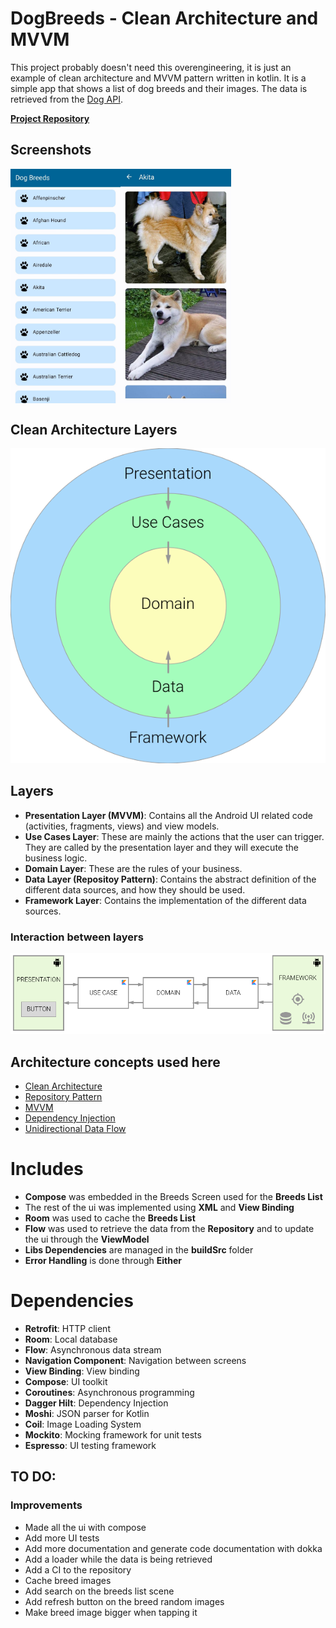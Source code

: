# DogBreeds - Clean Architecture and MVVM
This project probably doesn't need this overengineering, it is just an example of clean architecture and MVVM pattern written in kotlin. It is a simple app that shows a list of dog breeds and their images. The data is retrieved from the [Dog API](https://dog.ceo/dog-api/).

[**Project Repository**](https://github.com/alvaronunezhermida/dogbreeds)

## Screenshots

<div style="display: flex;">
    <img src="README_FILES/breeds-screen.jpg" alt="Breeds Screen" style="width: 35%; height: auto;">
    <img src="README_FILES/breed-images-screen.jpg" alt="Breed Images Screen" style="width: 35%; height: auto;">
</div>

## Clean Architecture Layers

![Alt text](README_FILES/clean-architecture-own-layers.png?raw=true "Clean Architecture Layers")

## Layers
* **Presentation Layer (MVVM)**: Contains all the Android UI related code (activities, fragments, views) and view models.
* **Use Cases Layer**: These are mainly the actions that the user can trigger. They are called by the presentation layer and they will execute the business logic.
* **Domain Layer**: These are the rules of your business.
* **Data Layer (Repositoy Pattern)**: Contains the abstract definition of the different data sources, and how they should be used.
* **Framework Layer**: Contains the implementation of the different data sources.

### Interaction between layers
![Alt text](README_FILES/clean-architecture-interaction.png?raw=true "Layer interaction")

## Architecture concepts used here
* [Clean Architecture](https://blog.cleancoder.com/uncle-bob/2012/08/13/the-clean-architecture.html)
* [Repository Pattern](https://developer.android.com/codelabs/basic-android-kotlin-training-repository-pattern#3)
* [MVVM](https://medium.com/@ami0275/mvvm-clean-architecture-pattern-in-android-with-use-cases-eff7edc2ef76)
* [Dependency Injection](https://developer.android.com/training/dependency-injection)
* [Unidirectional Data Flow](https://developer.android.com/jetpack/compose/architecture#:~:text=A%20unidirectional%20data%20flow%20(UDF,that%20store%20and%20change%20state))

# Includes
* **Compose** was embedded in the Breeds Screen used for the **Breeds List**
* The rest of the ui was implemented using **XML** and **View Binding**
* **Room** was used to cache the **Breeds List**
* **Flow** was used to retrieve the data from the **Repository** and to update the ui through the **ViewModel**
* **Libs Dependencies** are managed in the **buildSrc** folder
* **Error Handling** is done through **Either**

# Dependencies
* **Retrofit**: HTTP client
* **Room**: Local database
* **Flow**: Asynchronous data stream 
* **Navigation Component**: Navigation between screens
* **View Binding**: View binding
* **Compose**: UI toolkit
* **Coroutines**: Asynchronous programming
* **Dagger Hilt**: Dependency Injection
* **Moshi**: JSON parser for Kotlin
* **Coil**: Image Loading System
* **Mockito**: Mocking framework for unit tests
* **Espresso**: UI testing framework

## TO DO:
### Improvements
- Made all the ui with compose
- Add more UI tests
- Add more documentation and generate code documentation with dokka
- Add a loader while the data is being retrieved
- Add a CI to the repository
- Cache breed images
- Add search on the breeds list scene
- Add refresh button on the breed random images
- Make breed image bigger when tapping it